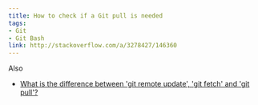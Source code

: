 ```yaml
---
title: How to check if a Git pull is needed
tags:
- Git
- Git Bash
link: http://stackoverflow.com/a/3278427/146360
---
```

Also

- [What is the difference between 'git remote update', 'git fetch' and 'git pull'?](http://stackoverflow.com/questions/17712468/what-is-the-difference-between-git-remote-update-git-fetch-and-git-pull)
